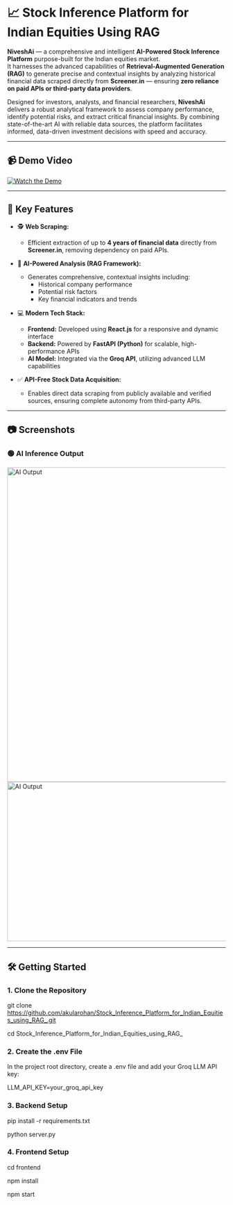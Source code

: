 # 📈 Stock Inference Platform for Indian Equities Using RAG

**NiveshAi** — a comprehensive and intelligent **AI-Powered Stock Inference Platform** purpose-built for the Indian equities market.  
It harnesses the advanced capabilities of **Retrieval-Augmented Generation (RAG)** to generate precise and contextual insights by analyzing historical financial data scraped directly from **Screener.in** — ensuring **zero reliance on paid APIs or third-party data providers**.

Designed for investors, analysts, and financial researchers, **NiveshAi** delivers a robust analytical framework to assess company performance, identify potential risks, and extract critical financial insights. By combining state-of-the-art AI with reliable data sources, the platform facilitates informed, data-driven investment decisions with speed and accuracy.

---

## 📹 Demo Video
[![Watch the Demo](http://img.youtube.com/vi/2Sv1xANnG_Q/maxresdefault.jpg)](https://youtu.be/2Sv1xANnG_Q)

---

## 🚀 Key Features

- 🕵️ **Web Scraping:**  
  - Efficient extraction of up to **4 years of financial data** directly from **Screener.in**, removing dependency on paid APIs.

- 🧠 **AI-Powered Analysis (RAG Framework):**  
  - Generates comprehensive, contextual insights including:
    - Historical company performance
    - Potential risk factors
    - Key financial indicators and trends

- 💻 **Modern Tech Stack:**  
  - **Frontend:** Developed using **React.js** for a responsive and dynamic interface  
  - **Backend:** Powered by **FastAPI (Python)** for scalable, high-performance APIs  
  - **AI Model:** Integrated via the **Groq API**, utilizing advanced LLM capabilities

- ✅ **API-Free Stock Data Acquisition:**  
  - Enables direct data scraping from publicly available and verified sources, ensuring complete autonomy from third-party APIs.

---

## 📷 Screenshots

### 🟢 AI Inference Output
<img width="1892" height="724" alt="AI Output" src="https://github.com/user-attachments/assets/38031288-cc85-472f-9c06-949083320642" />
<img width="1893" height="367" alt="AI Output" src="https://github.com/user-attachments/assets/d35e91a9-4b6b-4086-add4-7a0c9c8a81b8" />

---

## 🛠️ Getting Started

### 1. Clone the Repository
git clone https://github.com/akularohan/Stock_Inference_Platform_for_Indian_Equities_using_RAG_.git

cd Stock_Inference_Platform_for_Indian_Equities_using_RAG_

### 2. Create the .env File
In the project root directory, create a .env file and add your Groq LLM API key:  

LLM_API_KEY=your_groq_api_key

### 3. Backend Setup
pip install -r requirements.txt

python server.py

### 4. Frontend Setup
cd frontend

npm install

npm start



